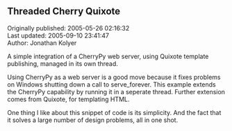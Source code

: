## Threaded Cherry Quixote  
Originally published: 2005-05-26 02:16:32  
Last updated: 2005-09-10 23:41:47  
Author: Jonathan Kolyer  
  
A simple integration of a CherryPy web server, using Quixote template publishing, managed in its own thread.

Using CherryPy as a web server is a good move because it fixes problems on Windows shutting down a call to serve_forever.  This example extends the CherryPy capability by running it in a seperate thread.  Further extension comes from Quixote, for templating HTML.

One thing I like about this snippet of code is its simplicity.  And the fact that it solves a large number of design problems, all in one shot.